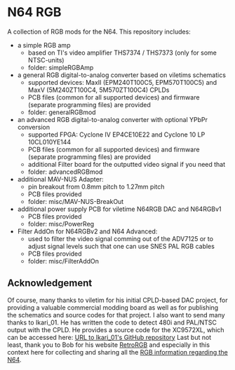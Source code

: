 # N64 RGB 

A collection of RGB mods for the N64. This repository includes:

- a simple RGB amp
  * based on TI's video amplifier THS7374 / THS7373 (only for some NTSC-units)
  * folder: simpleRGBAmp
- a general RGB digital-to-analog converter based on viletims schematics
  * supported devices: MaxII (EPM240T100C5, EPM570T100C5) and MaxV (5M240ZT100C4, 5M570ZT100C4) CPLDs
  * PCB files (common for all supported devices) and firmware (separate programming files) are provided
  * folder: generalRGBmod
- an advanced RGB digital-to-analog converter with optional YPbPr conversion
  * supported FPGA: Cyclone IV EP4CE10E22 and Cyclone 10 LP 10CL010YE144
  * PCB files (common for all supported devices) and firmware (separate programming files) are provided
  * additional Filter board for the outputted video signal if you need that
  * folder: advancedRGBmod
- additional MAV-NUS Adapter:
  * pin breakout from 0.8mm pitch to 1.27mm pitch
  * PCB files provided
  * folder: misc/MAV-NUS-BreakOut
- additional power supply PCB for viletime N64RGB DAC and N64RGBv1
  * PCB files provided
  * folder: misc/PowerReg
- Filter AddOn for N64RGBv2 and N64 Advanced:
  * used to filter the video signal comming out of the ADV7125 or to adjust signal levels such that one can use SNES PAL RGB cables
  * PCB files provided
  * folder: misc/FilterAddOn


## Acknowledgement

Of course, many thanks to viletim for his initial CPLD-based DAC project, for providing a valuable commercial modding board as well as for publishing the schematics and source codes for that project.
I also want to send many thanks to Ikari_01. He has written the code to detect 480i and PAL/NTSC output with the CPLD. He provides a source code for the XC9572XL, which can be accessed here: [URL to Ikari_01's GitHub repository](https://github.com/mrehkopf/n64rgb)
Last but not least, thank you to Bob for his website [RetroRGB](http://retrorgb.com) and especially in this context here for collecting and sharing all the [RGB information regarding the N64](http://retrorgb.com/n64.html).